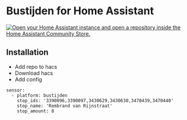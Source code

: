 # Bustijden for Home Assistant

[![Open your Home Assistant instance and open a repository inside the Home Assistant Community Store.](https://my.home-assistant.io/badges/hacs_repository.svg)](https://my.home-assistant.io/redirect/hacs_repository/?owner=Remco+Kersten&repository=https%3A%2F%2Fgithub.com%2Fkerstenremco%2Fhacs-busvertrektijden)

## Installation

- Add repo to hacs
- Download hacs
- Add config

```
sensor:
  - platform: bustijden
    stop_ids: '3390096,3390097,3430629,3430630,3470439,3470440'
    stop_name: 'Rembrand van Rijnstraat'
    stop_amount: 8
```
